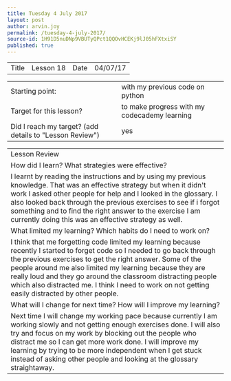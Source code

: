 ```yaml
---
title: Tuesday 4 July 2017
layout: post
author: arvin.joy
permalink: /tuesday-4-july-2017/
source-id: 1H91D5nuDNp9VBUTyQPct1QQOvHCEKj9lJ05hFXtxiSY
published: true
---
```

<table>
  <tr>
    <td>Title</td>
    <td>Lesson 18</td>
    <td>Date</td>
    <td>04/07/17</td>
  </tr>
</table>


<table>
  <tr>
    <td>Starting point:</td>
    <td>with my previous code on python </td>
  </tr>
  <tr>
    <td>Target for this lesson?</td>
    <td>to make progress with my codecademy learning</td>
  </tr>
  <tr>
    <td>Did I reach my target? 
(add details to "Lesson Review")</td>
    <td> yes</td>
  </tr>
</table>


<table>
  <tr>
    <td>Lesson Review</td>
  </tr>
  <tr>
    <td>How did I learn? What strategies were effective? </td>
  </tr>
  <tr>
    <td>I learnt by reading the instructions and by using my previous knowledge. That was an effective strategy but when it didn't work I asked other people for help and I looked in the glossary. I also looked back through the previous exercises to see if i forgot something and to find the right answer to the exercise I am currently doing this was an effective strategy as well.</td>
  </tr>
  <tr>
    <td>What limited my learning? Which habits do I need to work on? </td>
  </tr>
  <tr>
    <td>I think that me forgetting code limited my learning because recently I started to forget code so I needed to go back through the previous exercises to get the right answer. Some of the people around me also limited my learning because they are really loud and they go around the classroom distracting people which also distracted me. I think I need to work on not getting easily distracted by other people.</td>
  </tr>
  <tr>
    <td>What will I change for next time? How will I improve my learning?</td>
  </tr>
  <tr>
    <td>Next time I will change my working pace because currently I am working slowly and not getting enough exercises done. I will also try and focus on my work by blocking out the people who distract me so I can get more work done. I will improve my learning by trying to be more independent when I get stuck instead of asking other people and looking at the glossary straightaway. </td>
  </tr>
</table>


